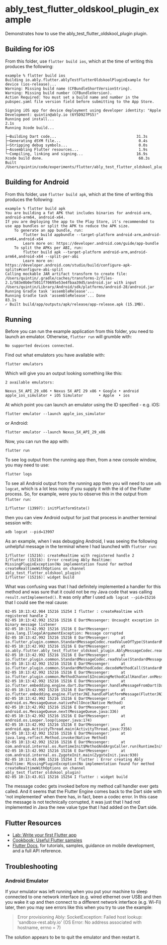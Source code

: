 # ably_test_flutter_oldskool_plugin_example

Demonstrates how to use the ably_test_flutter_oldskool_plugin plugin.

## Building for iOS

From this folder, use `flutter build ios`, which at the time of writing this produces the following:

    example % flutter build ios
    Building io.ably.flutter.ablyTestFlutterOldskoolPluginExample for device (ios-release)...
    Warning: Missing build name (CFBundleShortVersionString).
    Warning: Missing build number (CFBundleVersion).
    Action Required: You must set a build name and number in the pubspec.yaml file version field before submitting to the App Store.
    
    Signing iOS app for device deployment using developer identity: "Apple Development: quintin@ably.io (6Y5D927PS5)"
    Running pod install...                                              2.1s
    Running Xcode build...                                                  
                                                    
    ├─Building Dart code...                                    31.3s
    ├─Generating dSYM file...                                   0.4s
    ├─Stripping debug symbols...                                0.0s
    ├─Assembling Flutter resources...                           1.9s
    └─Compiling, linking and signing...                        16.9s
    Xcode build done.                                           60.3s
    Built /Users/quintin/code/experiments/flutter/ably_test_flutter_oldskool_plugin/example/build/ios/iphoneos/Runner.app.

## Building for Android

From this folder, use `flutter build apk`, which at the time of writing this produces the following:

    example % flutter build apk
    You are building a fat APK that includes binaries for android-arm, android-arm64, android-x64.
    If you are deploying the app to the Play Store, it's recommended to use app bundles or split the APK to reduce the APK size.
        To generate an app bundle, run:
            flutter build appbundle --target-platform android-arm,android-arm64,android-x64
            Learn more on: https://developer.android.com/guide/app-bundle
        To split the APKs per ABI, run:
            flutter build apk --target-platform android-arm,android-arm64,android-x64 --split-per-abi
            Learn more on:  https://developer.android.com/studio/build/configure-apk-splits#configure-abi-split
    Calling mockable JAR artifact transform to create file: /Users/quintin/.gradle/caches/transforms-2/files-2.1/583e0b0ef5011f70695e53e4fbaa39d5/android.jar with input /Users/quintin/Library/Android/sdk/platforms/android-28/android.jar
    Running Gradle task 'assembleRelease'...                                
    Running Gradle task 'assembleRelease'... Done                      83.1s
    ✓ Built build/app/outputs/apk/release/app-release.apk (15.1MB).

## Running

Before you can run the example application from this folder, you need to launch an emulator.
Otherwise, `flutter run` will grumble with:

    No supported devices connected.

Find out what emulators you have available with:

    flutter emulators

Which will give you an output looking something like this:

    2 available emulators:
    
    Nexus_5X_API_29_x86 • Nexus 5X API 29 x86 • Google • android
    apple_ios_simulator • iOS Simulator       • Apple  • ios

At which point you can launch an emulator using the ID specified - e.g. iOS:

    flutter emulator --launch apple_ios_simulator

or Android:

    flutter emulator --launch Nexus_5X_API_29_x86

Now, you can run the app with:

    flutter run

To see log output from the running app then, from a new console window, you may need to use:

    flutter logs

To see all Android output from the running app then you will need to use `adb logcat`, which is a
lot less noisy if you supply it with the id of the Flutter process. So, for example, were you to
observe this in the output from `flutter run`:

    I/flutter (13997): initPlatformState()

then you can view Android output for just that process in another terminal session with:

    adb logcat --pid=13997

As an example, when I was debugging Android, I was seeing the following unhelpful message in the terminal
where I had launched with `flutter run`:

    I/flutter (15216): createRealtime with registered handle 2
    I/flutter (15216): Error creating Ably Realtime: MissingPluginException(No implementation found for method createRealtimeWithOptions on channel ably_test_flutter_oldskool_plugin)
    I/flutter (15216): widget build

What was confusing was that I had definitely implemented a handler for this method and was sure that
it could not be my Java code that was calling `result.notImplemented()`. It was only after I used
`adb logcat --pid=15216` that I could see the real cause:

    02-05 10:13:42.984 15216 15254 I flutter : createRealtime with registered handle 2
    02-05 10:13:42.992 15216 15216 E DartMessenger: Uncaught exception in binary message listener
    02-05 10:13:42.992 15216 15216 E DartMessenger: java.lang.IllegalArgumentException: Message corrupted
    02-05 10:13:42.992 15216 15216 E DartMessenger: 	at io.flutter.plugin.common.StandardMessageCodec.readValueOfType(StandardMessageCodec.java:433)
    02-05 10:13:42.992 15216 15216 E DartMessenger: 	at io.ably.flutter.ably_test_flutter_oldskool_plugin.AblyMessageCodec.readValueOfType(AblyMessageCodec.java:21)
    02-05 10:13:42.992 15216 15216 E DartMessenger: 	at io.flutter.plugin.common.StandardMessageCodec.readValue(StandardMessageCodec.java:343)
    02-05 10:13:42.992 15216 15216 E DartMessenger: 	at io.flutter.plugin.common.StandardMethodCodec.decodeMethodCall(StandardMethodCodec.java:46)
    02-05 10:13:42.992 15216 15216 E DartMessenger: 	at io.flutter.plugin.common.MethodChannel$IncomingMethodCallHandler.onMessage(MethodChannel.java:229)
    02-05 10:13:42.992 15216 15216 E DartMessenger: 	at io.flutter.embedding.engine.dart.DartMessenger.handleMessageFromDart(DartMessenger.java:93)
    02-05 10:13:42.992 15216 15216 E DartMessenger: 	at io.flutter.embedding.engine.FlutterJNI.handlePlatformMessage(FlutterJNI.java:642)
    02-05 10:13:42.992 15216 15216 E DartMessenger: 	at android.os.MessageQueue.nativePollOnce(Native Method)
    02-05 10:13:42.992 15216 15216 E DartMessenger: 	at android.os.MessageQueue.next(MessageQueue.java:336)
    02-05 10:13:42.992 15216 15216 E DartMessenger: 	at android.os.Looper.loop(Looper.java:174)
    02-05 10:13:42.992 15216 15216 E DartMessenger: 	at android.app.ActivityThread.main(ActivityThread.java:7356)
    02-05 10:13:42.992 15216 15216 E DartMessenger: 	at java.lang.reflect.Method.invoke(Native Method)
    02-05 10:13:42.992 15216 15216 E DartMessenger: 	at com.android.internal.os.RuntimeInit$MethodAndArgsCaller.run(RuntimeInit.java:492)
    02-05 10:13:42.992 15216 15216 E DartMessenger: 	at com.android.internal.os.ZygoteInit.main(ZygoteInit.java:930)
    02-05 10:13:43.006 15216 15254 I flutter : Error creating Ably Realtime: MissingPluginException(No implementation found for method createRealtimeWithOptions on channel ably_test_flutter_oldskool_plugin)
    02-05 10:13:43.011 15216 15254 I flutter : widget build

The message codec gets invoked before my method call handler ever gets called. And it seems that the Flutter
Engine comes back to the Dart side with 'not implemented' when there has, in fact, been a codec error.
In this case the message is not technically corrupted, it was just that I had not implemented in Java the new
value type that I had added on the Dart side.

## Flutter Resources

- [Lab: Write your first Flutter app](https://flutter.dev/docs/get-started/codelab)
- [Cookbook: Useful Flutter samples](https://flutter.dev/docs/cookbook)
- [Flutter Docs](https://flutter.dev/docs), for tutorials,
samples, guidance on mobile development, and a full API reference.

## Troubleshooting

### Android Emulator

If your emulator was left running when you put your machine to sleep connected to one network interface (e.g. wired ethernet over USB) and then you wake it up and then connect to a different network interface (e.g. Wi-Fi) later, then you may see errors like this when you try to use the example:

> Error provisioning Ably: SocketException: Failed host lookup: 'sandbox-rest.ably.io' (OS Error: No address associated with hostname, errno = 7)

The solution appears to be to quit the emulator and then restart it.
